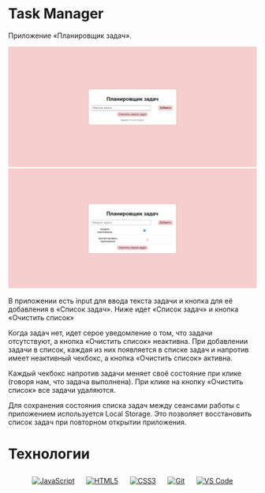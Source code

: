 # Task Manager

Приложение «Планировщик задач».

<img src="./assets/images/task_manager1.png" alt="swapi_api" />
<img src="./assets/images/task_manager2.png" alt="swapi_api" />

В приложении есть input для ввода текста задачи и кнопка для её добавления в «Список задач». Ниже идет «Список задач» и кнопка «Очистить список»

Когда задач нет, идет серое уведомление о том, что задачи отсутствуют, а кнопка «Очистить список» неактивна. При добавлении задачи в список, каждая из них появляется в списке задач и напротив имеет неактивный чекбокс, а кнопка «Очистить список» активна.

Каждый чекбокс напротив задачи меняет своё состояние при клике (говоря нам, что задача выполнена).
При клике на кнопку «Очистить список» все задачи удаляются.

Для сохранения состояния списка задач между сеансами работы с приложением используется Local Storage. Это позволяет восстановить список задач при повторном открытии приложения.

# Технологии

<div align="center">  
<a href="https://www.javascript.com/" target="_blank"><img style="margin: 10px" src="https://profilinator.rishav.dev/skills-assets/javascript-original.svg" alt="JavaScript" height="50" /></a> 
<a href="https://en.wikipedia.org/wiki/HTML5" target="_blank"><img style="margin: 10px" src="https://profilinator.rishav.dev/skills-assets/html5-original-wordmark.svg" alt="HTML5" height="50" /></a>   
<a href="https://www.w3schools.com/css/" target="_blank"><img style="margin: 10px" src="https://profilinator.rishav.dev/skills-assets/css3-original-wordmark.svg" alt="CSS3" height="50" /></a>  
<a href="https://github.com/" target="_blank"><img style="margin: 10px" src="https://profilinator.rishav.dev/skills-assets/git-scm-icon.svg" alt="Git" height="50" /></a>  
<a href="https://code.visualstudio.com/" target="_blank"><img style="margin: 10px" src="https://raw.githubusercontent.com/danielcranney/readme-generator/main/public/icons/skills/visualstudiocode.svg" alt="VS Code" height="50" /></a>
